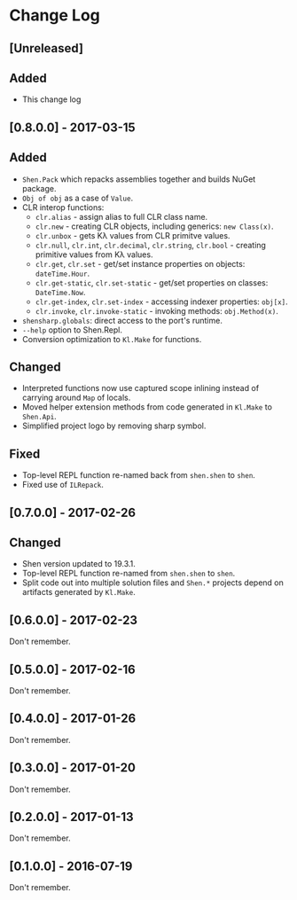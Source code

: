# Change Log

## [Unreleased]

## Added
  - This change log

## [0.8.0.0] - 2017-03-15

## Added
  - `Shen.Pack` which repacks assemblies together and builds NuGet package.
  - `Obj of obj` as a case of `Value`.
  - CLR interop functions:
    - `clr.alias` - assign alias to full CLR class name.
    - `clr.new` - creating CLR objects, including generics: `new Class(x)`.
    - `clr.unbox` - gets Kλ values from CLR primitve values.
    - `clr.null`, `clr.int`, `clr.decimal`, `clr.string`, `clr.bool` - creating primitive values from Kλ values.
    - `clr.get`, `clr.set` - get/set instance properties on objects: `dateTime.Hour`.
    - `clr.get-static`, `clr.set-static` - get/set properties on classes: `DateTime.Now`.
    - `clr.get-index`, `clr.set-index` - accessing indexer properties: `obj[x]`.
    - `clr.invoke`, `clr.invoke-static` - invoking methods: `obj.Method(x)`.
  - `shensharp.globals`: direct access to the port's runtime.
  - `--help` option to Shen.Repl.
  - Conversion optimization to `Kl.Make` for functions.

## Changed
  - Interpreted functions now use captured scope inlining instead of carrying around `Map` of locals.
  - Moved helper extension methods from code generated in `Kl.Make` to `Shen.Api`.
  - Simplified project logo by removing sharp symbol.

## Fixed
  - Top-level REPL function re-named back from `shen.shen` to `shen`.
  - Fixed use of `ILRepack`.

## [0.7.0.0] - 2017-02-26

## Changed
  - Shen version updated to 19.3.1.
  - Top-level REPL function re-named from `shen.shen` to `shen`.
  - Split code out into multiple solution files and `Shen.*` projects depend on artifacts generated by `Kl.Make`.

## [0.6.0.0] - 2017-02-23

Don't remember.

## [0.5.0.0] - 2017-02-16

Don't remember.

## [0.4.0.0] - 2017-01-26

Don't remember.

## [0.3.0.0] - 2017-01-20

Don't remember.

## [0.2.0.0] - 2017-01-13

Don't remember.

## [0.1.0.0] - 2016-07-19

Don't remember.
